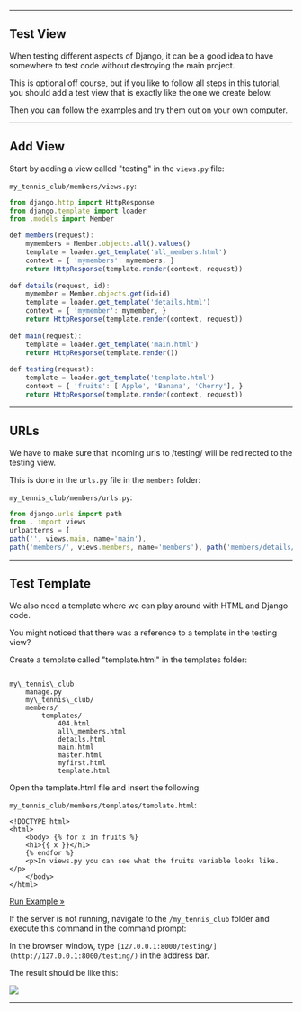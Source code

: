 ___

## Test View

When testing different aspects of Django, it can be a good idea to have somewhere to test code without destroying the main project.

This is optional off course, but if you like to follow all steps in this tutorial, you should add a test view that is exactly like the one we create below.

Then you can follow the examples and try them out on your own computer.

___

## Add View

Start by adding a view called "testing" in the `views.py` file:

`my_tennis_club/members/views.py`:

```jsx
from django.http import HttpResponse
from django.template import loader
from .models import Member 

def members(request): 
	mymembers = Member.objects.all().values() 
	template = loader.get_template('all_members.html') 
	context = { 'mymembers': mymembers, } 
	return HttpResponse(template.render(context, request)) 
	
def details(request, id): 
	mymember = Member.objects.get(id=id) 
	template = loader.get_template('details.html')
	context = { 'mymember': mymember, } 
	return HttpResponse(template.render(context, request)) 
	
def main(request): 
	template = loader.get_template('main.html') 
	return HttpResponse(template.render()) 
	
def testing(request): 
	template = loader.get_template('template.html')
	context = { 'fruits': ['Apple', 'Banana', 'Cherry'], }
	return HttpResponse(template.render(context, request))
```

___

## URLs

We have to make sure that incoming urls to /testing/ will be redirected to the testing view.

This is done in the `urls.py` file in the `members` folder:

`my_tennis_club/members/urls.py`:

```jsx
from django.urls import path
from . import views 
urlpatterns = [
path('', views.main, name='main'), 
path('members/', views.members, name='members'), path('members/details/<int:id>', views.details, name='details'), path('testing/', views.testing, name='testing'), ]
```

___

## Test Template

We also need a template where we can play around with HTML and Django code.

You might noticed that there was a reference to a template in the testing view?

Create a template called "template.html" in the templates folder:
```

my\_tennis\_club  
    manage.py  
    my\_tennis\_club/  
    members/  
        templates/  
            404.html  
            all\_members.html  
            details.html  
            main.html  
            master.html  
            myfirst.html  
            template.html  
```

Open the template.html file and insert the following:

`my_tennis_club/members/templates/template.html`:

```django
<!DOCTYPE html> 
<html> 
	<body> {% for x in fruits %}
	<h1>{{ x }}</h1> 
	{% endfor %} 
	<p>In views.py you can see what the fruits variable looks like.</p> 
	</body> 
</html>
```

[Run Example »](https://www.w3schools.com/django/showdjango.php?filename=demo_templates_for)

If the server is not running, navigate to the `/my_tennis_club` folder and execute this command in the command prompt:

In the browser window, type `[127.0.0.1:8000/testing/](http://127.0.0.1:8000/testing/)` in the address bar.

The result should be like this:

![](https://www.w3schools.com/django/screenshot_django_test_view.png)

___

